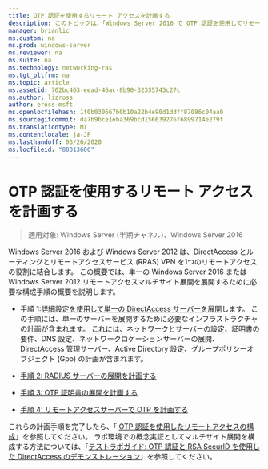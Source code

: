 ```yaml
---
title: OTP 認証を使用するリモート アクセスを計画する
description: このトピックは、「Windows Server 2016 で OTP 認証を使用してリモートアクセスを展開する」の一部です。
manager: brianlic
ms.custom: na
ms.prod: windows-server
ms.reviewer: na
ms.suite: na
ms.technology: networking-ras
ms.tgt_pltfrm: na
ms.topic: article
ms.assetid: 762bc463-eead-46ac-8b90-32355743c27c
ms.author: lizross
author: eross-msft
ms.openlocfilehash: 1f0b030667b0b10a22b4e90d1ddff87086c04aa0
ms.sourcegitcommit: da7b9bce1eba369bcd156639276f6899714e279f
ms.translationtype: MT
ms.contentlocale: ja-JP
ms.lasthandoff: 03/26/2020
ms.locfileid: "80313606"
---
```

# <a name="plan-remote-access-with-otp-authentication"></a>OTP 認証を使用するリモート アクセスを計画する

>適用対象: Windows Server (半期チャネル)、Windows Server 2016

 Windows Server 2016 および Windows Server 2012 は、DirectAccess とルーティングとリモートアクセスサービス (RRAS) VPN を1つのリモートアクセスの役割に結合します。 この概要では、単一の Windows Server 2016 または Windows Server 2012 リモートアクセスマルチサイト展開を展開するために必要な構成手順の概要を説明します。  
  
  
-  手順 1:[詳細設定を使用して単一の DirectAccess サーバーを展開](https://technet.microsoft.com/windows-server-docs/networking/remote-access/directaccess/single-server-advanced/deploy-a-single-directaccess-server-with-advanced-settings)します。 この手順には、単一のサーバーを展開するために必要なインフラストラクチャの計画が含まれます。 これには、ネットワークとサーバーの設定、証明書の要件、DNS 設定、ネットワークロケーションサーバーの展開、DirectAccess 管理サーバー、Active Directory 設定、グループポリシーオブジェクト (Gpo) の計画が含まれます。  
  
-   [手順 2: RADIUS サーバーの展開を計画する](Step-2-Plan-the-RADIUS-Server-Deployment.md)  
  
-   [手順 3: OTP 証明書の展開を計画する](Step-3-Plan-OTP-Certificate-Deployment.md)  
  
-   [手順 4: リモートアクセスサーバーで OTP を計画する](Step-4-Plan-for-OTP-on-the-Remote-Access-Server.md)  
  
これらの計画手順を完了したら、「 [OTP 認証を使用したリモートアクセスの構成](https://technet.microsoft.com/windows-server-docs/networking/remote-access/ras/otp/configure/configure-ra-with-otp-authentication)」を参照してください。 ラボ環境での概念実証としてマルチサイト展開を構成する方法については、「[テストラボガイド: OTP 認証と RSA SecurID を使用した DirectAccess のデモンストレーション](https://technet.microsoft.com/windows-server-docs/networking/remote-access/directaccess/tlg-otp-securid/test-lab-guide-demonstrate-directaccess-with-otp-authentication-and-rsa-securid)」を参照してください。  
  


